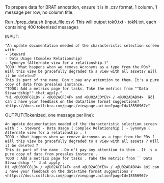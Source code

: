 To prepare data for BRAT annotation, ensure it is in .csv format, 1 column, 1 message per row, no column title.

Run ./prep_data.sh {input_file.csv}
This will output tok0.txt - tokN.txt, each containing 400 tokenized messages

INPUT:
```
"An update documentation needed of the characteristic selection screen with:
- Steward
- Data Usage (Complex Relationship)
- Synonym (Alternate view for a relationship.)"
TODO: What happens when we remove Acronyms as a type from the PDs? Will this view be gracefully degraded to a view with all assets? Will it be deleted?
This is part of the name. Don't pay any attention to them. It's a pure copy of data from presales instance.
"TODO: Add a metrics page for tasks. Take the metrics from ""Data Stewardship"" that apply."
"Hi <@U039FC8LD> / <@U02ACFJ4F> and <@U02ACDYEV> / <@U02ADABV4>  äóî can I have your feedback on the data/time format suggestions?
<https://docs.collibra.com/pages/viewpage.action?pageId=18556967>"
```

OUTPUT(Tokenized, one message per line):
```
An update documentation needed of the characteristic selection screen with : - Steward - Data Usage ( Complex Relationship ) - Synonym ( Alternate view for a relationship . )
TODO : What happens when we remove Acronyms as a type from the PDs ? Will this view be gracefully degraded to a view with all assets ? Will it be deleted ?
This is part of the name . Do n't pay any attention to them . It 's a pure copy of data from presales instance .
TODO : Add a metrics page for tasks . Take the metrics from `` Data Stewardship '' that apply .
Hi <@U039FC8LD> / <@U02ACFJ4F> and <@U02ACDYEV> / <@U02ADABV4> äóî can I have your feedback on the data/time format suggestions ? <https://docs.collibra.com/pages/viewpage.action?pageId=18556967>
```
